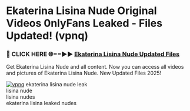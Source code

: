 # Ekaterina Lisina Nude Original Videos 0nlyFans Leaked - Files Updated! (vpnq)

<h3>🔴 CLICK HERE 🌐==►► <a href="https://tinyurl.com/4mcuefdz" rel="nofollow">Ekaterina Lisina Nude Updated Files</a></h3>

Get Ekaterina Lisina Nude and all content. Now you can access all videos and pictures of Ekaterina Lisina Nude. New Updated Files 2025!

[![vpnq](https://i.imgur.com/StAQSOY.gif)](https://tinyurl.com/4mcuefdz)
ekaterina lisina nude leak<br>
lisina nude<br>
lisina nudes<br>
ekaterina lisina leaked nudes